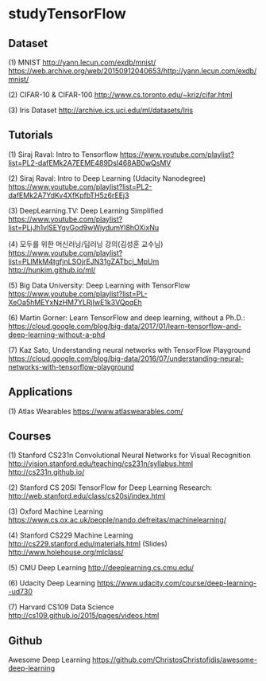 # studyTensorFlow

## Dataset
(1) MNIST
http://yann.lecun.com/exdb/mnist/
https://web.archive.org/web/20150912040653/http://yann.lecun.com/exdb/mnist/
           
(2) CIFAR-10 & CIFAR-100
http://www.cs.toronto.edu/~kriz/cifar.html

(3) Iris Dataset
http://archive.ics.uci.edu/ml/datasets/Iris


## Tutorials
(1) Siraj Raval: Intro to Tensorflow
https://www.youtube.com/playlist?list=PL2-dafEMk2A7EEME489DsI468AB0wQsMV

(2) Siraj Raval: Intro to Deep Learning (Udacity Nanodegree)
https://www.youtube.com/playlist?list=PL2-dafEMk2A7YdKv4XfKpfbTH5z6rEEj3

(3) DeepLearning.TV: Deep Learning Simplified
https://www.youtube.com/playlist?list=PLjJh1vlSEYgvGod9wWiydumYl8hOXixNu

(4) 모두를 위한 머신러닝/딥러닝 강의(김성훈 교수님)
https://www.youtube.com/playlist?list=PLlMkM4tgfjnLSOjrEJN31gZATbcj_MpUm <br>
http://hunkim.github.io/ml/

(5) Big Data University: Deep Learning with TensorFlow
https://www.youtube.com/playlist?list=PL-XeOa5hMEYxNzHM7YLRjIwE1k3VQpqEh

(6) Martin Gorner: Learn TensorFlow and deep learning, without a Ph.D.:
https://cloud.google.com/blog/big-data/2017/01/learn-tensorflow-and-deep-learning-without-a-phd

(7) Kaz Sato, Understanding neural networks with TensorFlow Playground
https://cloud.google.com/blog/big-data/2016/07/understanding-neural-networks-with-tensorflow-playground


## Applications
(1) Atlas Wearables
https://www.atlaswearables.com/


## Courses
(1) Stanford CS231n Convolutional Neural Networks for Visual Recognition
http://vision.stanford.edu/teaching/cs231n/syllabus.html
http://cs231n.github.io/

(2) Stanford CS 20SI TensorFlow for Deep Learning Research:
http://web.stanford.edu/class/cs20si/index.html

(3) Oxford Machine Learning
https://www.cs.ox.ac.uk/people/nando.defreitas/machinelearning/

(4) Stanford CS229 Machine Learning
http://cs229.stanford.edu/materials.html
(Slides) http://www.holehouse.org/mlclass/

(5) CMU Deep Learning
http://deeplearning.cs.cmu.edu/

(6) Udacity Deep Learning
https://www.udacity.com/course/deep-learning--ud730

(7) Harvard CS109 Data Science
http://cs109.github.io/2015/pages/videos.html


## Github
Awesome Deep Learning
https://github.com/ChristosChristofidis/awesome-deep-learning
